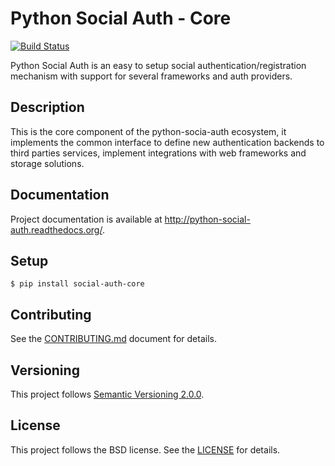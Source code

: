 # Python Social Auth - Core

[![Build Status](https://travis-ci.org/python-social-auth/social-core.svg?branch=master)](https://travis-ci.org/python-social-auth/social-core)

Python Social Auth is an easy to setup social authentication/registration
mechanism with support for several frameworks and auth providers.

## Description

This is the core component of the python-socia-auth ecosystem, it
implements the common interface to define new authentication backends
to third parties services, implement integrations with web frameworks
and storage solutions.

## Documentation

Project documentation is available at http://python-social-auth.readthedocs.org/.

## Setup

```shell
$ pip install social-auth-core
```

## Contributing

See the [CONTRIBUTING.md](CONTRIBUTING.md) document for details.

## Versioning

This project follows [Semantic Versioning 2.0.0](http://semver.org/spec/v2.0.0.html).

## License

This project follows the BSD license. See the [LICENSE](LICENSE) for details.
